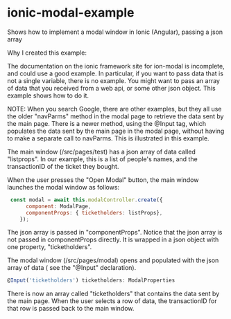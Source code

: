 # ionic-modal-example
Shows how to implement a modal window in Ionic (Angular), passing a json array

Why I created this example: 

The documentation on the ionic framework site for ion-modal is incomplete, and could use a good example.
In particular, if you want to pass data that is not a single variable, there is no example.
You might want to pass an array of data that you received from a web api, or some other json object.
This example shows how to do it.

NOTE: When you search Google, there are other examples, but they all use the older "navParms" method in the modal page to retrieve the data sent by the main page.
There is a newer method, using the @Input tag, which populates the data sent by the main page in the modal page, without having to make a separate call to navParms.
This is illustrated in this example.

The main window (/src/pages/test) has a json array of data called "listprops".
In our example, this is a list of people's names, and the transactionID of the ticket they bought.

When the user presses the "Open Modal" button, the main window launches the modal window as follows:
``` javascript
 const modal = await this.modalController.create({
      component: ModalPage,
      componentProps: { ticketholders: listProps},
    });
``` 
The json array is passed in "componentProps". Notice that the json array is not passed in componentProps directly. It is wrapped in a json object with one property, "ticketholders".

The modal window (/src/pages/modal) opens and populated with the json array of data ( see the "@Input" declaration).
``` javascript
@Input('ticketholders') ticketholders: ModalProperties

```
There is now an array called "ticketholders" that contains the data sent by the main page.
When the user selects a row of data, the transactionID for that row is passed back to the main window.


